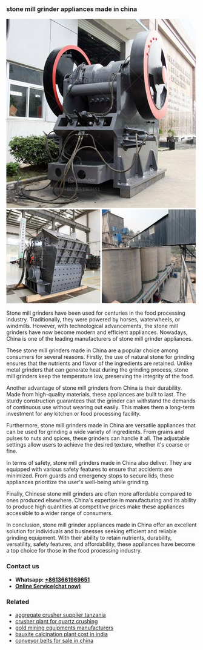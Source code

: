 <h3>stone mill grinder appliances made in china</h3><img src='1708587442.jpg' alt=''><p>Stone mill grinders have been used for centuries in the food processing industry. Traditionally, they were powered by horses, waterwheels, or windmills. However, with technological advancements, the stone mill grinders have now become modern and efficient appliances. Nowadays, China is one of the leading manufacturers of stone mill grinder appliances.</p><p>These stone mill grinders made in China are a popular choice among consumers for several reasons. Firstly, the use of natural stone for grinding ensures that the nutrients and flavor of the ingredients are retained. Unlike metal grinders that can generate heat during the grinding process, stone mill grinders keep the temperature low, preserving the integrity of the food.</p><p>Another advantage of stone mill grinders from China is their durability. Made from high-quality materials, these appliances are built to last. The sturdy construction guarantees that the grinder can withstand the demands of continuous use without wearing out easily. This makes them a long-term investment for any kitchen or food processing facility.</p><p>Furthermore, stone mill grinders made in China are versatile appliances that can be used for grinding a wide variety of ingredients. From grains and pulses to nuts and spices, these grinders can handle it all. The adjustable settings allow users to achieve the desired texture, whether it's coarse or fine.</p><p>In terms of safety, stone mill grinders made in China also deliver. They are equipped with various safety features to ensure that accidents are minimized. From guards and emergency stops to secure lids, these appliances prioritize the user's well-being while grinding.</p><p>Finally, Chinese stone mill grinders are often more affordable compared to ones produced elsewhere. China's expertise in manufacturing and its ability to produce high quantities at competitive prices make these appliances accessible to a wider range of consumers.</p><p>In conclusion, stone mill grinder appliances made in China offer an excellent solution for individuals and businesses seeking efficient and reliable grinding equipment. With their ability to retain nutrients, durability, versatility, safety features, and affordability, these appliances have become a top choice for those in the food processing industry.</p><h3>Contact us</h3><ul><li><strong>Whatsapp:&nbsp;<a href="https://wa.me/8613661969651">+8613661969651</a></strong></li><li><a href="https://swt.shibang-china.com/?git&amp;zhl&amp;stone mill grinder appliances made in china"><strong>Online Service(chat now)</strong></a></li></ul><h3>Related</h3><ul><li><a href='aggregate crusher supplier tanzania.md'>aggregate crusher supplier tanzania</a></li><li><a href='crusher plant for quartz crushing.md'>crusher plant for quartz crushing</a></li><li><a href='gold mining equipments manufacturers.md'>gold mining equipments manufacturers</a></li><li><a href='bauxite calcination plant cost in india.md'>bauxite calcination plant cost in india</a></li><li><a href='conveyor belts for sale in china.md'>conveyor belts for sale in china</a></li></ul>